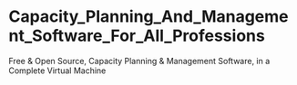 # Capacity_Planning_And_Management_Software_For_All_Professions
Free &amp; Open Source, Capacity Planning &amp; Management Software, in a Complete Virtual Machine

